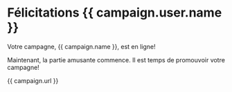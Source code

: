 # Félicitations {{ campaign.user.name }}

Votre campagne, {{ campaign.name }}, est en ligne!

Maintenant, la partie amusante commence. Il est temps de promouvoir votre campagne!

{{ campaign.url }}
